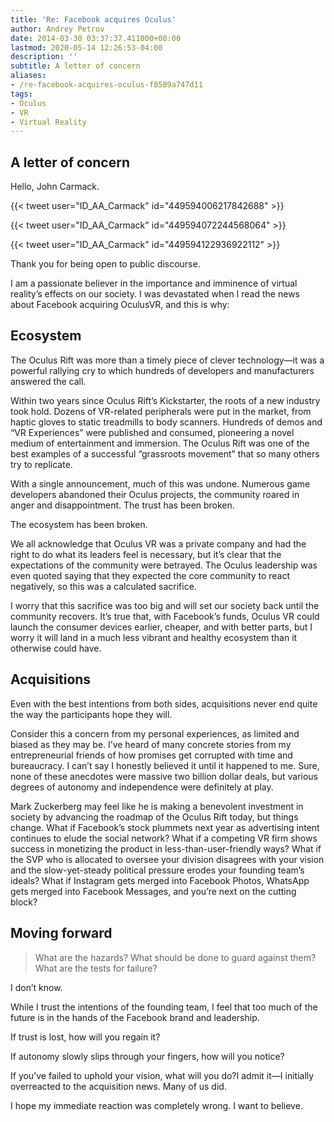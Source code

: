 ```yaml
---
title: 'Re: Facebook acquires Oculus'
author: Andrey Petrov
date: 2014-03-30 03:37:37.411000+00:00
lastmod: 2020-05-14 12:26:53-04:00
description: ''
subtitle: A letter of concern
aliases:
- /re-facebook-acquires-oculus-f8589a747d11
tags:
- Oculus
- VR
- Virtual Reality
---
```

## A letter of concern

Hello, John Carmack.

{{< tweet user="ID_AA_Carmack" id="449594006217842688" >}}

{{< tweet user="ID_AA_Carmack" id="449594072244568064" >}}

{{< tweet user="ID_AA_Carmack" id="449594122936922112" >}}



Thank you for being open to public discourse.

I am a passionate believer in the importance and imminence of virtual reality’s effects on our society. I was devastated when I read the news about Facebook acquiring OculusVR, and this is why:

## Ecosystem

The Oculus Rift was more than a timely piece of clever technology—it was a powerful rallying cry to which hundreds of developers and manufacturers answered the call.

Within two years since Oculus Rift’s Kickstarter, the roots of a new industry took hold. Dozens of VR-related peripherals were put in the market, from haptic gloves to static treadmills to body scanners. Hundreds of demos and “VR Experiences” were published and consumed, pioneering a novel medium of entertainment and immersion. The Oculus Rift was one of the best examples of a successful “grassroots movement” that so many others try to replicate.

With a single announcement, much of this was undone. Numerous game developers abandoned their Oculus projects, the community roared in anger and disappointment. The trust has been broken.

The ecosystem has been broken.

We all acknowledge that Oculus VR was a private company and had the right to do what its leaders feel is necessary, but it’s clear that the expectations of the community were betrayed. The Oculus leadership was even quoted saying that they expected the core community to react negatively, so this was a calculated sacrifice.

I worry that this sacrifice was too big and will set our society back until the community recovers. It’s true that, with Facebook’s funds, Oculus VR could launch the consumer devices earlier, cheaper, and with better parts, but I worry it will land in a much less vibrant and healthy ecosystem than it otherwise could have.

## Acquisitions

Even with the best intentions from both sides, acquisitions never end quite the way the participants hope they will.

Consider this a concern from my personal experiences, as limited and biased as they may be. I’ve heard of many concrete stories from my entrepreneurial friends of how promises get corrupted with time and bureaucracy. I can’t say I honestly believed it until it happened to me. Sure, none of these anecdotes were massive two billion dollar deals, but various degrees of autonomy and independence were definitely at play.

Mark Zuckerberg may feel like he is making a benevolent investment in society by advancing the roadmap of the Oculus Rift today, but things change. What if Facebook’s stock plummets next year as advertising intent continues to elude the social network? What if a competing VR firm shows success in monetizing the product in less-than-user-friendly ways? What if the SVP who is allocated to oversee your division disagrees with your vision and the slow-yet-steady political pressure erodes your founding team’s ideals? What if Instagram gets merged into Facebook Photos, WhatsApp gets merged into Facebook Messages, and you’re next on the cutting block?

## Moving forward

> What are the hazards? What should be done to guard against them? What are the tests for failure?

I don’t know.

While I trust the intentions of the founding team, I feel that too much of the future is in the hands of the Facebook brand and leadership.

If trust is lost, how will you regain it?

If autonomy slowly slips through your fingers, how will you notice?

If you’ve failed to uphold your vision, what will you do?I admit it—I initially overreacted to the acquisition news. Many of us did.

I hope my immediate reaction was completely wrong. I want to believe.
